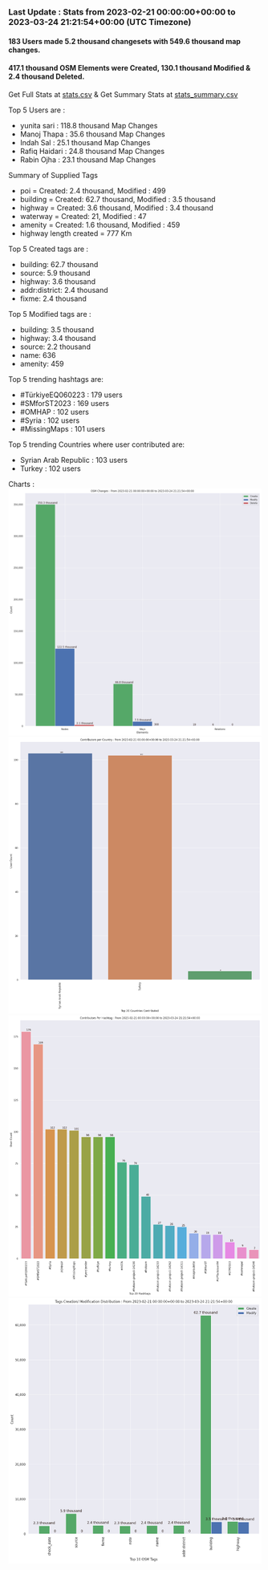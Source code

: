 ### Last Update : Stats from 2023-02-21 00:00:00+00:00 to 2023-03-24 21:21:54+00:00 (UTC Timezone)

#### 183 Users made 5.2 thousand changesets with 549.6 thousand map changes.
#### 417.1 thousand OSM Elements were Created, 130.1 thousand Modified & 2.4 thousand Deleted.
Get Full Stats at [stats.csv](/stats/smforst/Daily/stats.csv)
 & Get Summary Stats at [stats_summary.csv](/stats/smforst/Daily/stats_summary.csv)

Top 5 Users are : 
- yunita sari : 118.8 thousand Map Changes
- Manoj Thapa : 35.6 thousand Map Changes
- Indah Sal : 25.1 thousand Map Changes
- Rafiq Haidari : 24.8 thousand Map Changes
- Rabin Ojha : 23.1 thousand Map Changes

Summary of Supplied Tags
- poi = Created: 2.4 thousand, Modified : 499
- building = Created: 62.7 thousand, Modified : 3.5 thousand
- highway = Created: 3.6 thousand, Modified : 3.4 thousand
- waterway = Created: 21, Modified : 47
- amenity = Created: 1.6 thousand, Modified : 459
- highway length created = 777 Km


Top 5 Created tags are :
- building: 62.7 thousand
- source: 5.9 thousand
- highway: 3.6 thousand
- addr:district: 2.4 thousand
- fixme: 2.4 thousand


Top 5 Modified tags are :
- building: 3.5 thousand
- highway: 3.4 thousand
- source: 2.2 thousand
- name: 636
- amenity: 459


Top 5 trending hashtags are:
- #TürkiyeEQ060223 : 179 users
- #SMforST2023 : 169 users
- #OMHAP : 102 users
- #Syria : 102 users
- #MissingMaps : 101 users


Top 5 trending Countries where user contributed are:
- Syrian Arab Republic : 103 users
- Turkey : 102 users


 Charts : 
![Alt text](./stats_osm_changes.png) 
![Alt text](./stats_users_per_country.png) 
![Alt text](./stats_users_per_hashtag.png) 
![Alt text](./stats_tags.png) 
